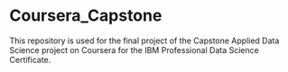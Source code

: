 # Coursera_Capstone
This repository is used for the final project of the Capstone Applied Data Science project on Coursera for the IBM Professional Data Science Certificate.
